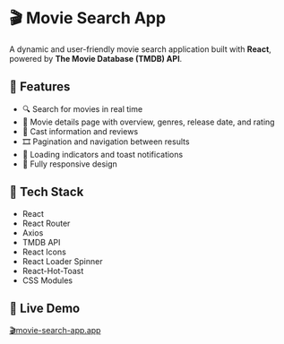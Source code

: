# 🎬 Movie Search App

A dynamic and user-friendly movie search application built with **React**, powered by **The Movie Database (TMDB) API**.

## 🚀 Features

- 🔍 Search for movies in real time
- 📄 Movie details page with overview, genres, release date, and rating
- 🧑 Cast information and reviews
- 🎞 Pagination and navigation between results
- 🚦 Loading indicators and toast notifications
- 📱 Fully responsive design

## 🧩 Tech Stack

- React
- React Router
- Axios
- TMDB API
- React Icons
- React Loader Spinner
- React-Hot-Toast
- CSS Modules

## 🔗 Live Demo

[🎬movie-search-app.app](https://goit-react-hw-05-lake-eta.vercel.app/)
